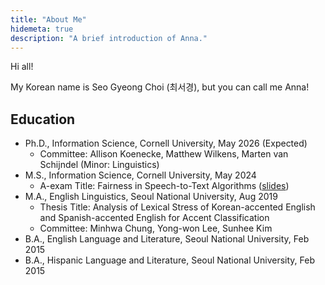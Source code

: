 ```yaml
---
title: "About Me"
hidemeta: true
description: "A brief introduction of Anna."
---
```


Hi all! 

My Korean name is Seo Gyeong Choi (최서경), but you can call me Anna!


## Education
+ Ph.D., Information Science, Cornell University, May 2026 (Expected)
    + Committee: Allison Koenecke, Matthew Wilkens, Marten van Schijndel (Minor: Linguistics)
+ M.S., Information Science, Cornell University, May 2024
    + A-exam Title: Fairness in Speech-to-Text Algorithms ([slides](Anna_Aexam_042224.pdf))
+ M.A., English Linguistics, Seoul National University, Aug 2019
    + Thesis Title: Analysis of Lexical Stress of Korean-accented English and Spanish-accented English for Accent Classification
    + Committee: Minhwa Chung, Yong-won Lee, Sunhee Kim
+ B.A., English Language and Literature, Seoul National University, Feb 2015
+ B.A., Hispanic Language and Literature, Seoul National University, Feb 2015
